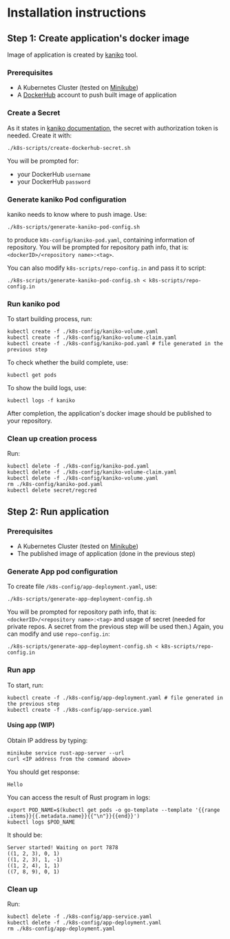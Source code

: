 # Installation instructions

## Step 1: Create application's docker image
Image of application is created by [kaniko](https://github.com/GoogleContainerTools/kaniko/) tool.

### Prerequisites
* A Kubernetes Cluster (tested on [Minikube](https://kubernetes.io/docs/setup/minikube/))
* A [DockerHub](https://hub.docker.com/) account to push built image of application

### Create a Secret
As it states in [kaniko documentation](https://github.com/GoogleContainerTools/kaniko/blob/master/docs/tutorial.md#create-a-secret-that-holds-your-authorization-token),
the secret with authorization token is needed. Create it with:

```shell script
./k8s-scripts/create-dockerhub-secret.sh
```

You will be prompted for:
* your DockerHub `username`
* your DockerHub `password`

### Generate kaniko Pod configuration
kaniko needs to know where to push image. Use:
```shell script
./k8s-scripts/generate-kaniko-pod-config.sh
```
to produce `k8s-config/kaniko-pod.yaml`, containing information of repository.
You will be prompted for repository path info, that is: `<dockerID>/<repository name>:<tag>`.

You can also modify `k8s-scripts/repo-config.in` and pass it to script:
```shell script
./k8s-scripts/generate-kaniko-pod-config.sh < k8s-scripts/repo-config.in
```

### Run kaniko pod
To start building process, run:
```shell script
kubectl create -f ./k8s-config/kaniko-volume.yaml
kubectl create -f ./k8s-config/kaniko-volume-claim.yaml
kubectl create -f ./k8s-config/kaniko-pod.yaml # file generated in the previous step
```

To check whether the build complete, use:
```shell script
kubectl get pods
```
To show the build logs, use:
```shell script
kubectl logs -f kaniko
```

After completion, the application's docker image should be published to your repository.

### Clean up creation process
Run:
```shell script
kubectl delete -f ./k8s-config/kaniko-pod.yaml
kubectl delete -f ./k8s-config/kaniko-volume-claim.yaml
kubectl delete -f ./k8s-config/kaniko-volume.yaml
rm ./k8s-config/kaniko-pod.yaml
kubectl delete secret/regcred
```

## Step 2: Run application

### Prerequisites
* A Kubernetes Cluster (tested on [Minikube](https://kubernetes.io/docs/setup/minikube/))
* The published image of application (done in the previous step)

### Generate App pod configuration
To create file `/k8s-config/app-deployment.yaml`, use:
```shell script
./k8s-scripts/generate-app-deployment-config.sh
```

You will be prompted for repository path info, that is: `<dockerID>/<repository name>:<tag>`
and usage of secret (needed for private repos. A secret from the previous step will be used then.)
Again, you can modify and use `repo-config.in`:
```shell script
./k8s-scripts/generate-app-deployment-config.sh < k8s-scripts/repo-config.in
```

### Run app
To start, run:
```shell script
kubectl create -f ./k8s-config/app-deployment.yaml # file generated in the previous step
kubectl create -f ./k8s-config/app-service.yaml
```

#### Using app (WIP)
Obtain IP address by typing:
```shell script
minikube service rust-app-server --url
curl <IP address from the command above> 
```
You should get response:
```
Hello
```

You can access the result of Rust program in logs:
```shell script
export POD_NAME=$(kubectl get pods -o go-template --template '{{range .items}}{{.metadata.name}}{{"\n"}}{{end}}')
kubectl logs $POD_NAME
```
It should be:
```
Server started! Waiting on port 7878
((1, 2, 3), 0, 1)
((1, 2, 3), 1, -1)
((1, 2, 4), 1, 1)
((7, 8, 9), 0, 1)
```

### Clean up 
Run:
```shell script
kubectl delete -f ./k8s-config/app-service.yaml
kubectl delete -f ./k8s-config/app-deployment.yaml
rm ./k8s-config/app-deployment.yaml
```
